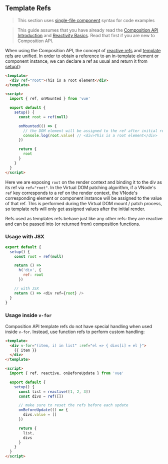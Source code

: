 ## Template Refs

> This section uses [single-file component](single-file-component.html) syntax for code examples

> This guide assumes that you have already read the [Composition API Introduction](composition-api-introduction.html) and [Reactivity Basics](TODO). Read that first if you are new to Composition API.

When using the Composition API, the concept of [reactive refs](TODO) and [template refs](component-template-refs.html) are unified. In order to obtain a reference to an in-template element or component instance, we can declare a ref as usual and return it from [setup()](composition-api-setup.html):

```html
<template>
  <div ref="root">This is a root element</div>
</template>

<script>
  import { ref, onMounted } from 'vue'

  export default {
    setup() {
      const root = ref(null)

      onMounted(() => {
        // the DOM element will be assigned to the ref after initial render
        console.log(root.value) // <div>This is a root element</div>
      })

      return {
        root
      }
    }
  }
</script>
```

Here we are exposing `root` on the render context and binding it to the div as its ref via `ref="root"`. In the Virtual DOM patching algorithm, if a VNode's `ref` key corresponds to a ref on the render context, the VNode's corresponding element or component instance will be assigned to the value of that ref. This is performed during the Virtual DOM mount / patch process, so template refs will only get assigned values after the initial render.

Refs used as templates refs behave just like any other refs: they are reactive and can be passed into (or returned from) composition functions.

### Usage with JSX

```js
export default {
  setup() {
    const root = ref(null)

    return () =>
      h('div', {
        ref: root
      })

    // with JSX
    return () => <div ref={root} />
  }
}
```

### Usage inside `v-for`

Composition API template refs do not have special handling when used inside `v-for`. Instead, use function refs to perform custom handling:

```html
<template>
  <div v-for="(item, i) in list" :ref="el => { divs[i] = el }">
    {{ item }}
  </div>
</template>

<script>
  import { ref, reactive, onBeforeUpdate } from 'vue'

  export default {
    setup() {
      const list = reactive([1, 2, 3])
      const divs = ref([])

      // make sure to reset the refs before each update
      onBeforeUpdate(() => {
        divs.value = []
      })

      return {
        list,
        divs
      }
    }
  }
</script>
```
